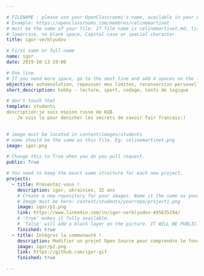 ```yaml
---

# FILENAME : please use your OpenClassrooms's name, available in your url.
# Example: https://openclassrooms.com/membres/celinemartinet
# must be the name of your file. If file name is celinemartinet.md, title is celinemartinet.
# lowercase, no blank space, Capital case or special character.
title: igor-verblyudov

# First name or full name
name: igor
date: 2019-10-13 19:00

# One line.
# If you need more space, go to the next line and add 4 spaces on the left, as in 'description'.
objective: autoevolution, repousser mes limites, reconversion personelle
short_description: hobby - lecture, sport, codage, tests de logique

# don't touch that
template: students
description:je suis espion russe de KGB.
	Je suis la pour denicher les secrets de savoir fair francais:)
    

# image must be located in content/images/students
# name should be the same as this file. Eg: celinemartinet.png
image: igor.png

# Change this to True when you do you pull request.
public: True

# You need to keep the exact same structure for each new project.
projects:
  - title: Présentez-vous !
    description: igor, ukrainien, 32 ans
    # Create a new repository for your images. Name it the same as your nickname and profile picture.
    # Image must be here: content/students/yourrepo/project1.png
    image: igor/p1.png
    link: https://www.linkedin.com/in/igor-verblyudov-495635194/
    # 'true' makes it fully available.
    # 'false' will add a black layer on the picture. IT WILL BE PUBLIC!
    finished: true
  - title: Intégrez la communauté !
    description: Modifier un projet Open Source pour comprendre le fonctionnement de Git, de Github et des pull requests. 
    image: igor/p2.png
    link: https://github.com/igor-gif
    finished: true
 
---
```





